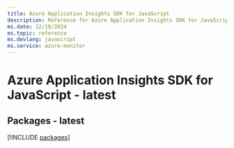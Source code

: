 ```yaml
---
title: Azure Application Insights SDK for JavaScript
description: Reference for Azure Application Insights SDK for JavaScript
ms.date: 12/19/2024
ms.topic: reference
ms.devlang: javascript
ms.service: azure-monitor
---
```

# Azure Application Insights SDK for JavaScript - latest
## Packages - latest
[!INCLUDE [packages](application-insights-index.md)]